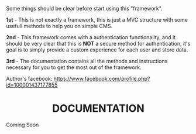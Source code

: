 Some things should be clear before start using this "framework".

<b>1st</b> - This is not exactly a framework, this is just a MVC structure with some usefull methods to help you on simple CMS.

<b>2nd</b> - This framework comes with a authentication functionality, and it should be very clear that this is <b>NOT</b> a secure method for 
authentication, it's goal is to simply provide a custom experience for each user and store data.

<b>3rd</b> - The documentation contains all the methods and instructions necessary for you to get the most out of the framework.

Author's facebook: <a href="https://www.facebook.com/profile.php?id=100001437177855">https://www.facebook.com/profile.php?id=100001437177855</a>

<h1 style="text-align:center !important;">DOCUMENTATION</h1>

Coming Soon
